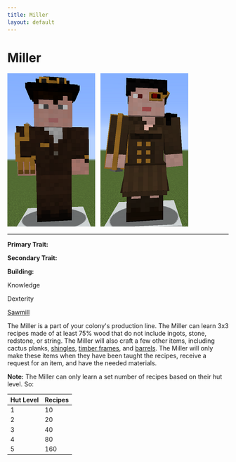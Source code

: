 ```yaml
---
title: Miller
layout: default
---
```

# Miller

<div class="infobox box text-center">
<img src="../../assets/images/workers/miller_m.png" alt="Miller Male" />&nbsp;&nbsp;&nbsp;<img src="../../assets/images/workers/miller_f.png" alt="Miller Female" />
<hr />
  <div class="row section-text text-left">
    <div class="col">
      <p><strong>Primary Trait:</strong></p>
      <p><strong>Secondary Trait:</strong></p>
      <p><strong>Building:</strong></p>
    </div>
    <div class="col">
      <p class="traitp">Knowledge</p>
      <p class="traits">Dexterity</p>
      <p><a href="../buildings/sawmill">Sawmill</a></p>
    </div>
  </div>
</div>

The Miller is a part of your colony's production line. The Miller can learn 3x3 recipes made of at least 75% wood that do not include ingots, stone, redstone, or string. The Miller will also craft a few other items, including cactus planks, [shingles](../../source/items/shingles), [timber frames](../../source/items/timberframes), and [barrels](../../source/items/barrel). The Miller will only make these items when they have been taught the recipes, receive a request for an item, and have the needed materials. 

**Note:** The Miller can only learn a set number of recipes based on their hut level. So:

| Hut Level | Recipes |
| --------- | ------- |
| 1         | 10      |
| 2         | 20      |
| 3         | 40      |
| 4         | 80      |
| 5         | 160     |
